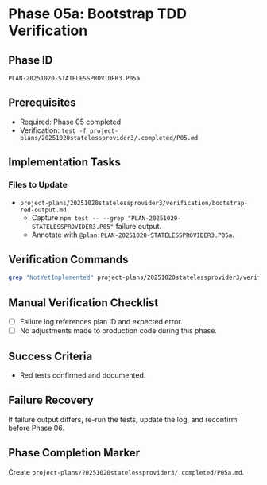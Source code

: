 # Phase 05a: Bootstrap TDD Verification

## Phase ID
`PLAN-20251020-STATELESSPROVIDER3.P05a`

## Prerequisites
- Required: Phase 05 completed
- Verification: `test -f project-plans/20251020statelessprovider3/.completed/P05.md`

## Implementation Tasks

### Files to Update
- `project-plans/20251020statelessprovider3/verification/bootstrap-red-output.md`
  - Capture `npm test -- --grep "PLAN-20251020-STATELESSPROVIDER3.P05"` failure output.
  - Annotate with `@plan:PLAN-20251020-STATELESSPROVIDER3.P05a`.

## Verification Commands
```bash
grep "NotYetImplemented" project-plans/20251020statelessprovider3/verification/bootstrap-red-output.md
```

## Manual Verification Checklist
- [ ] Failure log references plan ID and expected error.
- [ ] No adjustments made to production code during this phase.

## Success Criteria
- Red tests confirmed and documented.

## Failure Recovery
If failure output differs, re-run the tests, update the log, and reconfirm before Phase 06.

## Phase Completion Marker
Create `project-plans/20251020statelessprovider3/.completed/P05a.md`.
